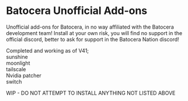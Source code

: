 # Batocera Unofficial Add-ons
Unofficial add-ons for Batocera, in no way affiliated with the Batocera development team! Install at your own risk, you will find no support in the official discord, better to ask for support in the Batocera Nation discord!

Completed and working as of V41;<br>
sunshine<br>
moonlight<br>
tailscale<br>
Nvidia patcher<br>
switch<br>

WIP - DO NOT ATTEMPT TO INSTALL ANYTHING NOT LISTED ABOVE<br>

